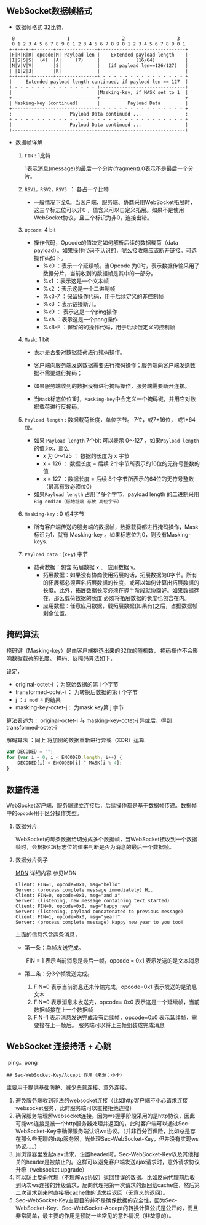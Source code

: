 ## WebSocket数据帧格式

- 数据帧格式 32比特，

```
  0                   1                   2                   3
  0 1 2 3 4 5 6 7 8 9 0 1 2 3 4 5 6 7 8 9 0 1 2 3 4 5 6 7 8 9 0 1
 +-+-+-+-+-------+-+-------------+-------------------------------+
 |F|R|R|R| opcode|M| Payload len |    Extended payload length    |
 |I|S|S|S|  (4)  |A|     (7)     |             (16/64)           |
 |N|V|V|V|       |S|             |   (if payload len==126/127)   |
 | |1|2|3|       |K|             |                               |
 +-+-+-+-+-------+-+-------------+ - - - - - - - - - - - - - - - +
 |     Extended payload length continued, if payload len == 127  |
 + - - - - - - - - - - - - - - - +-------------------------------+
 |                               |Masking-key, if MASK set to 1  |
 +-------------------------------+-------------------------------+
 | Masking-key (continued)       |          Payload Data         |
 +-------------------------------- - - - - - - - - - - - - - - - +
 :                     Payload Data continued ...                :
 + - - - - - - - - - - - - - - - - - - - - - - - - - - - - - - - +
 |                     Payload Data continued ...                |
 +---------------------------------------------------------------+
```

- 数据帧详解

  1. `FIN` : 1比特

     1表示消息(message)的最后一个分片(fragment).0表示不是最后一个分片。

  2. `RSV1，RSV2，RSV3 `： 各占一个比特

     - 一般情况下全0。当客户端、服务端、协商采用WebSocket拓展时，这三个标志位可以非0 ，值含义可以自定义拓展。如果不是使用WebSocket协议，且三个标识为非0，连接出错。

  3. `Opcode`: 4 bit

     - 操作代码，Opcode的值决定如何解析后续的数据载荷（data payload）。如果操作代码不认识的，呢么接收端应该断开链接。可选操作码如下。
       - %x0 ：表示一个延续帧。当Opcode 为0时，表示数据传输采用了数据分片，当前收到的数据帧是其中的一部分。
       - %x1 ：表示这是一个文本帧
       - %x2 ：表示这是一个二进制帧
       - %x3-7 ：保留操作代码，用于后续定义的非控制帧
       - %x8 ：表示链接断开。
       - %x9 ： 表示这是一个ping操作
       - %xA ：表示这是一个pong操作
       - %xB-F ：保留的的操作代码，用于后续饿定义的控制帧

  4. `Mask`: 1 bit 

     - 表示是否要对数据载荷进行掩码操作。

     - 客户端向服务端发送数据需要进行掩码操作；服务端向客户端发送数据不需要进行掩码；

     - 如果服务端收到的数据没有进行掩吗操作，服务端需要断开连接。

     - 当`Mask`标志位位1时，`Masking-key`中会定义一个掩码键，并用它对数据载荷进行反掩码。

  5. `Payload length` : 数据载荷长度，单位字节。 7位，或7+16位， 或1+64位。

     - 如果 `Payload length` 7个bit 可以表示 0～127 ，如果`Payload length`的值为x，那么
       - x 为 0～125 ： 数据的长度为 x 字节
       - x = 126 ： 数据长度 = 后续 2个字节所表示的16位的无符号整数的值
       - x = 127 ：数据长度 = 后续 8个字节所表示的64位的无符号整数（最高有效必须位0）
     - 如果`Payload length` 占用了多个字节，payload length 的二进制采用 `Big endian（低地址端 存放 高位字节）`

  6. `Masking-key` : 0 或4字节

     - 所有客户端传送的服务端的数据帧，数据载荷都进行掩码操作，Mask标识为1，就有 Masking-key 。如果标志位为0，则没有Masking-keys.

  7. `Payload data` : (x+y) 字节

     - 载荷数据：包含 拓展数据 x 、 应用数据 y。
       - 拓展数据：如果没有协商使用拓展的话，拓展数据为0字节。所有的拓展都必须声名拓展数据的长度，或可以如何计算出拓展数据的长度。此外，拓展数据长度必须在握手阶段就协商好。如果数据存在，那么载荷数据的长度 必须将拓展数据的长度也包含在内。
       - 应用数据：任意应用数据，载拓展数据(如果有)之后，占据数据帧剩余位置。

## 掩码算法

掩码键（Masking-key）是由客户端挑选出来的32位的随机数， 掩码操作不会影响数据载荷的长度。 掩码、反掩码算法如下，

设定，

- original-octet-i ：为原始数据的第 i 个字节
- transformed-octet-i ： 为转换后数据的第 i 个字节
- j ：`i mod 4` 的结果
- masking-key-octet-j： 为mask key第 j 字节

算法表述为： original-octet-i  与 masking-key-octet-j 异或后，得到 transformed-octet-i 



解码算法 ：同上 将加密的数据重新进行异或（XOR）运算

```js
var DECODED = "";
for (var i = 0; i < ENCODED.length; i++) {
    DECODED[i] = ENCODED[i] ^ MASK[i % 4];
}
```



## 数据传递

WebSocket客户端、服务端建立连接后，后续操作都是基于数据帧传递。数据帧中的`opcode`用于区分操作类型。

1. 数据分片

   WebSocket的每条数据给切分成多个数据帧，当WebSocket接收到一个数据帧时，会根据`FIN`标志位的值来判断是否为消息的最后一个数据帧。

2. 数据分片例子

   [MDN](https://developer.mozilla.org/zh-CN/docs/Web/API/WebSockets_API/Writing_WebSocket_servers) 详细内容 参见MDN

   ```
   Client: FIN=1, opcode=0x1, msg="hello"
   Server: (process complete message immediately) Hi.
   Client: FIN=0, opcode=0x1, msg="and a"
   Server: (listening, new message containing text started)
   Client: FIN=0, opcode=0x0, msg="happy new"
   Server: (listening, payload concatenated to previous message)
   Client: FIN=1, opcode=0x0, msg="year!"
   Server: (process complete message) Happy new year to you too!
   ```

   上面的信息包含两条消息，

    - 第一条：单帧发送完成。

      ​	FIN = 1 表示当前消息是最后一帧，opcode = 0x1 表示发送的是文本消息

    - 第二条：分3个帧发送完成。

      1. FIN=0 表示当前消息还未传输完成，opcode=0x1 表示发送的是消息文本
      2. FIN=0 表示消息未发送完，opcode= 0x0 表示这是一个延续帧，当前数据帧接在上一个数据帧
      3. FIN=1  表示消息发送完成没有后续帧，opcode=0x0 表示延续帧，需要接在上一帧后。 服务端可以将上三帧组装成完成消息

      

      

## WebSocket 连接持活 + 心跳

​      ping。pong

    ## Sec-WebSocket-Key/Accept 作用（来源：小卡）

 主要用于提供基础防护、减少恶意连接、意外连接。

1. 避免服务端收到非法的websocket连接（比如http客户端不小心请求连接websocket服务，此时服务端可以直接拒绝连接）
2. 确保服务端理解websocket连接。因为ws握手阶段采用的是http协议，因此可能ws连接是被一个http服务器处理并返回的，此时客户端可以通过Sec-WebSocket-Key来确保服务端认识ws协议。（并非百分百保险，比如总是存在那么些无聊的http服务器，光处理Sec-WebSocket-Key，但并没有实现ws协议。。。）
3. 用浏览器里发起ajax请求，设置header时，Sec-WebSocket-Key以及其他相关的header是被禁止的。这样可以避免客户端发送ajax请求时，意外请求协议升级（websocket upgrade）
4. 可以防止反向代理（不理解ws协议）返回错误的数据。比如反向代理前后收到两次ws连接的升级请求，反向代理把第一次请求的返回给cache住，然后第二次请求到来时直接把cache住的请求给返回（无意义的返回）。
5. Sec-WebSocket-Key主要目的并不是确保数据的安全性，因为Sec-WebSocket-Key、Sec-WebSocket-Accept的转换计算公式是公开的，而且非常简单，最主要的作用是预防一些常见的意外情况（非故意的）。

